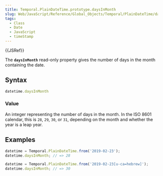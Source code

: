 ```yaml
---
title: Temporal.PlainDateTime.prototype.daysInMonth
slug: Web/JavaScript/Reference/Global_Objects/Temporal/PlainDateTime/daysInMonth
tags:
  - Class
  - Date
  - JavaScript
  - timeStamp
---
```

{{JSRef}}

The **`daysInMonth`** read-only property gives the number of days in the month
containing the date.

## Syntax

```js
datetime.daysInMonth
```

### Value

An integer representing the number of days in the month. In the ISO 8601
calendar, this is `28`, `29`, `30`, or `31`, depending on the month and whether
the year is a leap year.

## Examples

```js
datetime = Temporal.PlainDateTime.from('2019-02-23');
datetime.daysInMonth; // => 28

datetime = Temporal.PlainDateTime.from('2019-02-23[u-ca=hebrew]');
datetime.daysInMonth; // => 30
```
